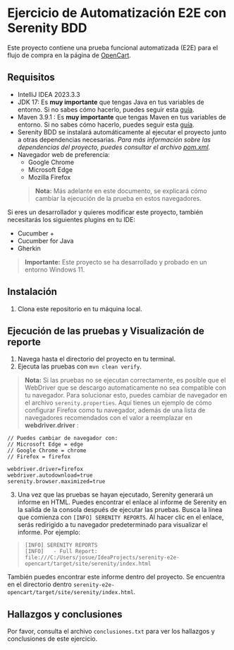 
# Ejercicio de Automatización E2E con Serenity BDD

Este proyecto contiene una prueba funcional automatizada (E2E) para el flujo de compra en la página de [OpenCart](http://opencart.abstracta.us/).

## Requisitos

- IntelliJ IDEA 2023.3.3
- JDK 17: Es **muy importante** que tengas Java en tus variables de entorno. Si no sabes cómo hacerlo, puedes seguir esta [guía](https://www.youtube.com/watch?v=BG2OSaxWX4E).
- Maven 3.9.1 : Es **muy importante** que tengas Maven en tus variables de entorno. Si no sabes cómo hacerlo, puedes seguir esta [guía](https://www.youtube.com/watch?v=rl5-yyrmp-0).
- Serenity BDD se instalará automáticamente al ejecutar el proyecto junto a otras dependencias necesarias. *Para más información sobre las dependencias del proyecto, puedes consultar el archivo [pom.xml](https://github.com/CatharsisSoliloquy/serenity-e2e-opencart/blob/main/pom.xml).*
- Navegador web de preferencia:
    - Google Chrome
    - Microsoft Edge
    - Mozilla Firefox
  > **Nota:** Más adelante en este documento, se explicará cómo cambiar la ejecución de la prueba en estos navegadores.

Si eres un desarrollador y quieres modificar este proyecto, también necesitarás los siguientes plugins  en tu IDE:

- Cucumber +
- Cucumber for Java
- Gherkin

> **Importante:** Este proyecto se ha desarrollado y probado en un entorno Windows 11.




## Instalación

1. Clona este repositorio en tu máquina local.

## Ejecución de las pruebas y Visualización de reporte

1. Navega hasta el directorio del proyecto en tu terminal.
2. Ejecuta las pruebas con `mvn clean verify`.


> **Nota:** Si las pruebas no se ejecutan correctamente, es posible que el WebDriver que se descargo automaticamente no sea compatible con tu navegador. Para solucionar esto, puedes cambiar de navegador en el archivo `serenity.properties`. Aquí tienes un ejemplo de cómo configurar Firefox como tu navegador, además de una lista de navegadores recomendados con el valor a reemplazar en **webdriver.driver** :

```properties
// Puedes cambiar de navegador con:
// Microsoft Edge = edge
// Google Chrome = chrome
// Firefox = firefox

webdriver.driver=firefox
webdriver.autodownload=true
serenity.browser.maximized=true 
```
3. Una vez que las pruebas se hayan ejecutado, Serenity generará un informe en HTML. Puedes encontrar el enlace al informe de Serenity en la salida de la consola después de ejecutar las pruebas. Busca la línea que comienza con `[INFO] SERENITY REPORTS`. Al hacer clic en el enlace, serás redirigido a tu navegador predeterminado para visualizar el informe. Por ejemplo:
>
> ```plaintext
> [INFO] SERENITY REPORTS
> [INFO]   - Full Report: file:///C:/Users/josue/IdeaProjects/serenity-e2e-opencart/target/site/serenity/index.html
>


También puedes encontrar este informe dentro del proyecto. Se encuentra en el directorio dentro `serenity-e2e-opencart/target/site/serenity/index.html`.


## Hallazgos y conclusiones

Por favor, consulta el archivo `conclusiones.txt` para ver los hallazgos y conclusiones de este ejercicio.
